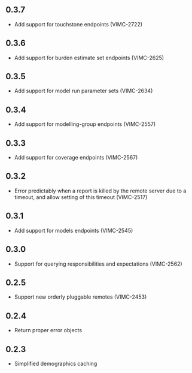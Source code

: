 ## 0.3.7

* Add support for touchstone endpoints (VIMC-2722)

## 0.3.6

* Add support for burden estimate set endpoints (VIMC-2625)

## 0.3.5

* Add support for model run parameter sets (VIMC-2634)

## 0.3.4

* Add support for modelling-group endpoints (VIMC-2557)

## 0.3.3

* Add support for coverage endpoints (VIMC-2567)

## 0.3.2

* Error predictably when a report is killed by the remote server due to a timeout, and allow setting of this timeout (VIMC-2517)

## 0.3.1

* Add support for models endpoints (VIMC-2545)

## 0.3.0

* Support for querying responsibilities and expectations (VIMC-2562)

## 0.2.5

* Support new orderly pluggable remotes (VIMC-2453)

## 0.2.4

* Return proper error objects

## 0.2.3

* Simplified demographics caching
